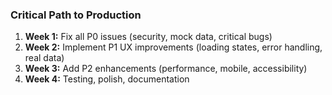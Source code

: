 ### Critical Path to Production

1. **Week 1:** Fix all P0 issues (security, mock data, critical bugs)
2. **Week 2:** Implement P1 UX improvements (loading states, error handling, real data)
3. **Week 3:** Add P2 enhancements (performance, mobile, accessibility)
4. **Week 4:** Testing, polish, documentation

